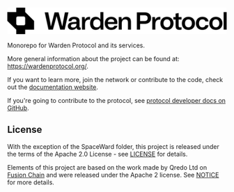 ![Warden Protocol](./docs/logo.svg)

Monorepo for Warden Protocol and its services.

More general information about the project can be found at:
https://wardenprotocol.org/.

If you want to learn more, join the network or contribute to the code, check
out the [documentation website](https://docs.wardenprotocol.org/).

If you're going to contribute to the protocol, see [protocol developer docs on GitHub](protocol-developer-docs).


## License

With the exception of the SpaceWard folder, this project is released under the
terms of the Apache 2.0 License - see [LICENSE](./LICENSE) for details.

Elements of this project are based on the work made by Qredo Ltd on [Fusion
Chain](https://github.com/qredo/fusionchain) and were released under the Apache
2 license. See [NOTICE](./NOTICE) for more details.
